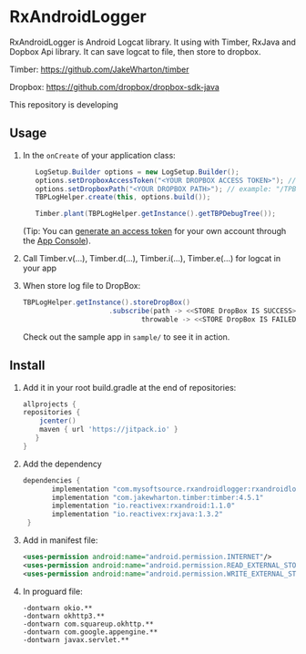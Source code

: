 # RxAndroidLogger
RxAndroidLogger is Android Logcat library. It using with Timber, RxJava and Dopbox Api library. It can save logcat to file, then store to dropbox.

Timber: https://github.com/JakeWharton/timber

Dropbox: https://github.com/dropbox/dropbox-sdk-java

This repository is developing

Usage
-----
1. In the `onCreate` of your application class:
   ```java
      LogSetup.Builder options = new LogSetup.Builder();
      options.setDropboxAccessToken("<YOUR DROPBOX ACCESS TOKEN>"); // example: "JM5srPDuSpMAAAAAAAAUmLljWVbGxYfdy7T3W_Dsh1Sv8B7-7H87QTgdWghuQAR-"
      options.setDropboxPath("<YOUR DROPBOX PATH>"); // example: "/TPBLog"
      TBPLogHelper.create(this, options.build());

      Timber.plant(TBPLogHelper.getInstance().getTBPDebugTree());
   ```
   (Tip: You can [generate an access token](https://blogs.dropbox.com/developers/2014/05/generate-an-access-token-for-your-own-account/) 
   for your own account through the [App Console](https://www.dropbox.com/developers/apps)).
 
2. Call Timber.v(...), Timber.d(...), Timber.i(...), Timber.e(...) for logcat in your app

3. When store log file to DropBox:
   ```java
   TBPLogHelper.getInstance().storeDropBox()
                        .subscribe(path -> <<STORE DropBox IS SUCCESS>>,
                                throwable -> <<STORE DropBox IS FAILED>>);
   ```
   
   Check out the sample app in `sample/` to see it in action.
   
Install
-------
1. Add it in your root build.gradle at the end of repositories:
    ```groovy
    allprojects {
    repositories {
        jcenter()
        maven { url 'https://jitpack.io' }
       }
    }
    ```
2. Add the dependency
    ```groovy
    dependencies {
           implementation "com.mysoftsource.rxandroidlogger:rxandroidlogger:1.0.2"
           implementation "com.jakewharton.timber:timber:4.5.1"
           implementation "io.reactivex:rxandroid:1.1.0"
           implementation "io.reactivex:rxjava:1.3.2"
	 }
    ```
5. Add in manifest file:
    ```xml
    <uses-permission android:name="android.permission.INTERNET"/>
    <uses-permission android:name="android.permission.READ_EXTERNAL_STORAGE"/>
    <uses-permission android:name="android.permission.WRITE_EXTERNAL_STORAGE"/>
    ```
4. In proguard file:
    ```
    -dontwarn okio.**
    -dontwarn okhttp3.**
    -dontwarn com.squareup.okhttp.**
    -dontwarn com.google.appengine.**
    -dontwarn javax.servlet.**
    ```
